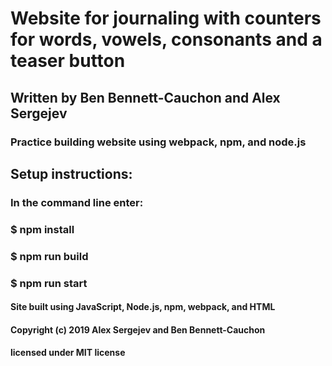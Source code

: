 # Website for journaling with counters for words, vowels, consonants and a teaser button

## Written by  Ben Bennett-Cauchon and Alex Sergejev

### Practice building website using webpack, npm, and node.js
## Setup instructions:
### In the command line enter:
### $ npm install
### $ npm run build
### $ npm run start

#### Site built using JavaScript, Node.js, npm, webpack, and HTML

#### Copyright (c) 2019 Alex Sergejev and Ben Bennett-Cauchon  
#### licensed under MIT license 
